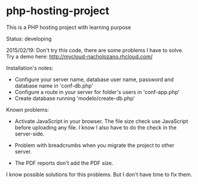 # php-hosting-project

This is a PHP hosting project with learning purpose

Status: developing

2015/02/19: Don't try this code, there are some problems I have to solve. 
Try a demo here: http://mycloud-nacholozano.rhcloud.com/

Installation's notes:

- Configure your server name, database user name, password and database name in 'conf-db.php'
- Configure a route in your server for folder's users in 'conf-app.php'
- Create database running 'modelo/create-db.php'

Known problems:

- Activate JavaScript in your browser. The file size check use JavaScript before uploading any file. I know I also have to do the check in the server-side.

- Problem with breadcrumbs when you migrate the project to other server.

- The PDF reports don't add the PDF size.

I know possible solutions for this problems. But I don't have time to fix them. 

